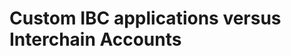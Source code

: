 <!-- DO NOT INCLUDE -->

# Custom IBC applications versus Interchain Accounts

<!-- Future addition -->